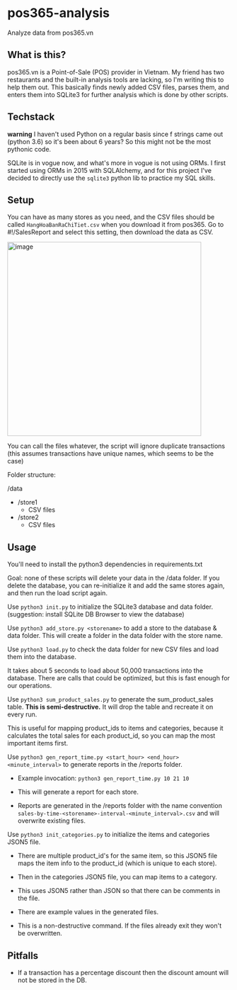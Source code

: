 # pos365-analysis

Analyze data from pos365.vn

## What is this?

pos365.vn is a Point-of-Sale (POS) provider in Vietnam. My friend has two restaurants and the built-in analysis tools
are lacking, so I'm writing this to help them out. This basically finds newly added CSV files, parses them, and enters
them into SQLite3 for further analysis which is done by other scripts.

## Techstack

**warning** I haven't used Python on a regular basis since f strings came out (python 3.6) so it's been about 6 years?
So this might not be the most pythonic code.

SQLite is in vogue now, and what's more in vogue is not using ORMs. I first started
using ORMs in 2015 with SQLAlchemy, and for this project I've decided to directly
use the `sqlite3` python lib to practice my SQL skills.

## Setup

You can have as many stores as you need, and the CSV files should be called `HangHoaBanRaChiTiet.csv` when you download it from pos365. Go to #!/SalesReport and select this setting, then download the data as CSV.

<img width="438" alt="image" src="https://github.com/JCharante/pos365-analysis/assets/13973198/41ba297d-417d-4b41-9426-619e1ee178e8">

You can call the files whatever, the script will ignore duplicate transactions (this assumes transactions have unique names, which seems to be the case)

Folder structure:

/data
  - /store1
    - CSV files
  - /store2
    - CSV files

## Usage

You'll need to install the python3 dependencies in requirements.txt

Goal: none of these scripts will delete your data in the /data folder. If you delete the database, 
you can re-initialize it and add the same stores again, and then run the load script again.

Use `python3 init.py` to initialize the SQLite3 database and data folder. (suggestion: install SQLite DB Browser to view the database)

Use `python3 add_store.py <storename>` to add a store to the database & data folder. This will create a folder in the data folder with the store name.

Use `python3 load.py` to check the data folder for new CSV files and load them into the database.

It takes about 5 seconds to load about 50,000 transactions into the database. There are
calls that could be optimized, but this is fast enough for our operations.

Use `python3 sum_product_sales.py` to generate the sum_product_sales table.
**This is semi-destructive.** It will drop the table and recreate it on every run.

This is useful for mapping product_ids to items and categories, because it calculates
the total sales for each product_id, so you can map the most important items first.

Use `python3 gen_report_time.py <start_hour> <end_hour> <minute_interval>` to generate reports in the /reports folder.

- Example invocation: `python3 gen_report_time.py 10 21 10`

- This will generate a report for each store.

- Reports are generated in the /reports folder with the name convention `sales-by-time-<storename>-interval-<minute_interval>.csv` and will overwrite existing files.

Use `python3 init_categories.py` to initialize the items and categories JSON5 file.

- There are multiple product_id's for the same item, so this JSON5 file
maps the item info to the product_id (which is unique to each store).

- Then in the categories JSON5 file, you can map items to a category.

- This uses JSON5 rather than JSON so that there can be comments in the file.

- There are example values in the generated files.

- This is a non-destructive command. If the files already exit they won't be overwritten. 

## Pitfalls

- If a transaction has a percentage discount then the discount amount will not be stored in the DB.

